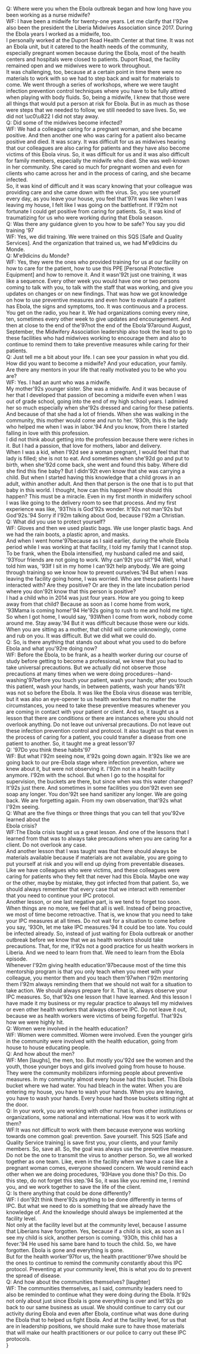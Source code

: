 Q: Where were you when the Ebola outbreak began and how long have you been working as a nurse midwife?\
WF: I have been a midwife for twenty-one years. Let me clarify that I\'92ve also been the president the Liberia Midwives Association since 2017. During the Ebola years I worked as a midwife, too. \
I personally worked at the Duport Road Health Center at that time.  It was not an Ebola unit, but it catered to the health needs of the community, especially pregnant women because during the Ebola, most of the health centers and hospitals were closed to patients. Duport Road, the facility remained open and we midwives were to work throughout.\
It was challenging, too, because at a certain point in time there were no materials to work with so we had to step back and wait for materials to come. We went through a series of workshops, where we were taught infection prevention control techniques where you have to be fully attired when playing with body fluids. So, being a midwife, I knew that those were all things that would put a person at risk for Ebola. But in as much as those were steps that we needed to follow, we still needed to save lives. So, we did not \uc0\u822  I did not stay away. \
Q: Did some of the midwives become infected?\
WF: We had a colleague caring for a pregnant woman, and she became positive. And then another one who was caring for a patient also became positive and died. It was scary. It was difficult for us as midwives hearing that our colleagues are also caring for patients and they have also become victims of this Ebola virus. So, it was difficult for us and it was also difficult for family members, especially the midwife who died. She was well-known in her community. She cared so much for pregnant women and even for clients who came across her and in the process of caring, and she became infected. \
So, it was kind of difficult and it was scary knowing that your colleague was providing care and she came down with the virus. So, you see yourself every day, as you leave your house, you feel that\'97it was like when I was leaving my house, I felt like I was going on the battlefront. If I\'92m not fortunate I could get positive from caring for patients. So, it was kind of traumatizing for us who were working during that Ebola season.\
Q: Was there any guidance given to you how to be safe? You say you did training \'97\
WF: Yes, we did training. We were trained on this SQS [Safe and Quality Services]. And the organization that trained us, we had M\'e9dicins du Monde.\
Q: M\'e9dicins du Monde?\
WF: Yes, they were the ones who provided training for us at our facility on how to care for the patient, how to use this PPE [Personal Protective Equipment] and how to remove it. And it wasn\'92t just one training, it was like a sequence. Every other week you would have one or two persons coming to talk with you, to talk with the staff that was working, and give you updates on changes or on new findings. That was how we got knowledge on how to use preventive measures and even how to evaluate if a patient has Ebola, the signs and symptoms, too. It was continuous and a process. You get on the radio, you hear it. We had organizations coming every nine, ten, sometimes every other week to give updates and encouragement. And then at close to the end of the\'97not the end of the Ebola\'97around August, September, the Midwifery Association leadership also took the lead to go to these facilities who had midwives working to encourage them and also to continue to remind them to take preventive measures while caring for their patients.\
Q: Just tell me a bit about your life. I can see your passion in what you did. How did you want to become a midwife?  And your education, your family. Are there any mentors in your life that really motivated you to be who you are?\
WF: Yes. I had an aunt who was a midwife.\
My mother\'92s younger sister. She was a midwife. And it was because of her that I developed that passion of becoming a midwife even when I was out of grade school, going into the end of my high school years. I admired her so much especially when she\'92s dressed and caring for these patients. And because of that she had a lot of friends. When she was walking in the community, this mother would come and run to her. \'93Oh, this is the lady who helped me when I was in labor.\'94 And you know, from there I started falling in love with this profession. \
I did not think about getting into the profession because there were riches in it. But I had a passion, that love for mothers, labor and delivery. \
When I was a kid, when I\'92d see a woman pregnant, I would feel that that lady is filled; she is not to eat. And sometimes when she\'92d go and put to birth, when she\'92d come back, she went and found this baby. Where did she find this fine baby? But I didn\'92t even know that she was carrying a child. But when I started having this knowledge that a child grows in an adult, within another adult. And then that person is the one that is to put that baby in this world. I thought, how can this happen? How should this happen? This must be a miracle. Even in my first month in midwifery school I was like going to the delivery room to see that process. And my first experience was like, \'93This is God\'92s wonder. It\'92s not man\'92s but God\'92s.\'94 Sorry if I\'92m talking about God, because I\'92m a Christian. \
Q: What did you use to protect yourself?\
WF: Gloves and then we used plastic bags. We use longer plastic bags. And we had the rain boots, a plastic apron, and masks. \
And when I went home\'97because as I said earlier, during the whole Ebola period while I was working at that facility, I told my family that I cannot stop. To be frank, when the Ebola intensified, my husband called me and said, \'93Your friends are not going to work. Why can\'92t you sit?\'94 Well, what I told him was, \'93If I sit in my home I can\'92t help anybody. We are going through training so we know how to prevent ourselves.\'94 But when I was leaving the facility going home, I was worried. Who are these patients I have interacted with? Are they positive? Or are they in the late incubation period where you don\'92t know that this person is positive? \
I had a child who in 2014 was just four years. How are you going to keep away from that child? Because as soon as I come home from work, \'93Mama is coming home!\'94 He\'92s going to rush to me and hold me tight. So when I got home, I would say, \'93When I come from work, nobody come around me. Stay away.\'94 But it was difficult because those were our kids. When you are sitting as a mother, that child will come unknowingly, come and rub on you. It was difficult. But we did what we could do.\
Q: So, is there anything that stands out about what you used to do before Ebola and what you\'92re doing now?\
WF: Before the Ebola, to be frank, as a health worker during our course of study before getting to become a professional, we knew that you had to take universal precautions. But we actually did not observe those precautions at many times when we were doing procedures--hand-washing\'97before you touch your patient, wash your hands; after you touch this patient, wash your hands, in between patients, wash your hands\'97it was not so before the Ebola. It was like the Ebola virus disease was terrible, but it was also an eye-opener to us health workers that no matter the circumstances, you need to take these preventive measures whenever you are coming in contact with your patient or client. And so, it taught us a lesson that there are conditions or there are instances where you should not overlook anything. Do not leave out universal precautions. Do not leave out these infection prevention control and protocol. It also taught us that even in the process of caring for a patient, you could transfer a disease from one patient to another. So, it taught me a great lesson\'97\
Q: \'97Do you think these habits\'97\
WF: But what I\'92m seeing now, it\'92s going down again. It\'92s like we are going back to our pre-Ebola stage where infection prevention, where we knew about it, but were not observing it. I\'92m not in a health facility anymore. I\'92m with the school. But when I go to the hospital for supervision, the buckets are there, but since when was this water changed? It\'92s just there. And sometimes in some facilities you don\'92t even see soap any longer. You don\'92t see hand sanitizer any longer. We are going back. We are forgetting again. From my own observation, that\'92s what I\'92m seeing. \
Q: What are the five things or three things that you can tell that you\'92ve learned about the \
Ebola crisis?\
WF:The Ebola crisis taught us a great lesson. And one of the lessons that I learned from that was to always take precautions when you are caring for a client. Do not overlook any case. \
And another lesson that I was taught was that there should always be materials available because if materials are not available, you are going to put yourself at risk and you will end up dying from preventable diseases. Like we have colleagues who were victims, and these colleagues were caring for patients who they felt that never had this Ebola. Maybe one way or the other, maybe by mistake, they got infected from that patient. So, we should always remember that every case that we interact with remember that you need to continue your IPC protocol.\
Another lesson, or one last negative part, is we tend to forget too soon. When things are no more, we feel that all is well. Instead of being proactive, we most of time become retroactive. That is, we know that you need to take your IPC measures at all times. Do not wait for a situation to come before you say, \'93Oh, let me take IPC measures.\'94 It could be too late. You could be infected already. So, instead of just waiting for Ebola outbreak or another outbreak before we know that we as health workers should take precautions. That, for me, it\'92s not a good practice for us health workers in Liberia. And we need to learn from that. We need to learn from the Ebola episode.\
Whenever I\'92m giving health education\'97because most of the time this mentorship program is that you only teach when you meet with your colleague, you mentor them and you teach them\'97when I\'92m mentoring them I\'92m always reminding them that we should not wait for a situation to take action. We should always prepare for it. That is, always observe your IPC measures. So, that\'92s one lesson that I have learned. And this lesson I have made it my business or my regular practice to always tell my midwives or even other health workers that always observe IPC. Do not leave it out, because we as health workers were victims of being forgetful. That\'92s how we were highly hit.\
Q:  Women were involved in the health education?\
WF: Women were committed. Women were involved. Even the younger girls in the community were involved with the health education, going from house to house educating people.\
Q: And how about the men?\
WF: Men [laughs], the men, too. But mostly you\'92d see the women and the youth, those younger boys and girls involved going from house to house. They were the community mobilizers informing people about preventive measures. In my community almost every house had this bucket. This Ebola bucket where we had water. You had bleach in the water. When you are entering my house, you have to wash your hands. When you are leaving, you have to wash your hands. Every house had those buckets sitting right at the door.\
Q: In your work, you are working with other nurses from other institutions or organizations, some national and international. How was it to work with them?\
WF:It was not difficult to work with them because everyone was working towards one common goal: prevention. Save yourself. This SQS [Safe and Quality Service training] is save first you, your clients, and your family members. So, save all. So, the goal was always use the preventive measure. Do not be the one to transmit the virus to another person. So, we all worked together as one team. Like, even in the facility when we have a case like a pregnant woman comes, everyone showed concern. We would remind each other when we are doing procedures, \'93Have you done this? Do this. Do this step, do not forget this step.\'94 So, it was like you remind me, I remind you, and we work together to save the life of the client.\
Q: Is there anything that could be done differently?\
WF: I don\'92t think there\'92s anything to be done differently in terms of IPC. But what we need to do is something that we already have the knowledge of. And the knowledge should always be implemented at the facility level. \
Not only at the facility level but at the community level, because I assume that Liberians have forgotten. Yes, because if a child is sick, as soon as I see my child is sick, another person is coming. \'93Oh, this child has a fever.\'94 He used his same bare hand to touch the child. So, we have forgotten. Ebola is gone and everything is gone.\
But for the health worker\'97for us, the health practitioner\'97we should be the ones to continue to remind the community constantly about this IPC protocol. Preventing at your community level, this is what you do to prevent the spread of disease.\
Q: And how about the communities themselves? [laughter]\
WF: The communities themselves, as I said, community leaders need to also be reminded to continue what they were doing during the Ebola. It\'92s not only about just since Ebola is gone everything is over and let\'92s go back to our same business as usual. We should continue to carry out our activity during Ebola and even after Ebola, continue what was done during the Ebola that to helped us fight Ebola. And at the facility level, for us that are in leadership positions, we should make sure to have those materials that will make our health practitioners or our police to carry out these IPC protocols.\
}
